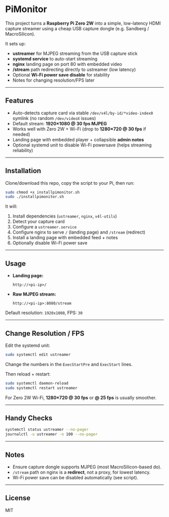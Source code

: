 # PiMonitor

This project turns a **Raspberry Pi Zero 2W** into a simple, low-latency HDMI capture streamer using a cheap USB capture dongle (e.g. Sandberg / MacroSilicon).

It sets up:

* **ustreamer** for MJPEG streaming from the USB capture stick
* **systemd service** to auto-start streaming
* **nginx** landing page on port 80 with embedded video
* **/stream** path redirecting directly to ustreamer (low latency)
* Optional **Wi-Fi power save disable** for stability
* Notes for changing resolution/FPS later

---

## Features

* Auto-detects capture card via stable `/dev/v4l/by-id/*video-index0` symlink (no random `/dev/videoX` issues)
* Default stream: **1920×1080 @ 30 fps MJPEG**
* Works well with Zero 2W + Wi-Fi (drop to **1280×720 @ 30 fps** if needed)
* Landing page with embedded player + collapsible **admin notes**
* Optional systemd unit to disable Wi-Fi powersave (helps streaming reliability)

---

## Installation

Clone/download this repo, copy the script to your Pi, then run:

```bash
sudo chmod +x installpimonitor.sh
sudo ./installpimonitor.sh
```

It will:

1. Install dependencies (`ustreamer`, `nginx`, `v4l-utils`)
2. Detect your capture card
3. Configure a `ustreamer.service`
4. Configure nginx to serve `/` (landing page) and `/stream` (redirect)
5. Install a landing page with embedded feed + notes
6. Optionally disable Wi-Fi power save

---

## Usage

* **Landing page:**

  ```
  http://<pi-ip>/
  ```
* **Raw MJPEG stream:**

  ```
  http://<pi-ip>:8080/stream
  ```

Default resolution: `1920x1080`, FPS: `30`

---

## Change Resolution / FPS

Edit the systemd unit:

```bash
sudo systemctl edit ustreamer
```

Change the numbers in the `ExecStartPre` and `ExecStart` lines.

Then reload + restart:

```bash
sudo systemctl daemon-reload
sudo systemctl restart ustreamer
```

For Zero 2W Wi-Fi, **1280×720 @ 30 fps** or **@ 25 fps** is usually smoother.

---

## Handy Checks

```bash
systemctl status ustreamer --no-pager
journalctl -u ustreamer -n 100 --no-pager
```

---

## Notes

* Ensure capture dongle supports MJPEG (most MacroSilicon-based do).
* `/stream` path on nginx is a **redirect**, not a proxy, for lowest latency.
* Wi-Fi power save can be disabled automatically (see script).

---

## License

MIT
